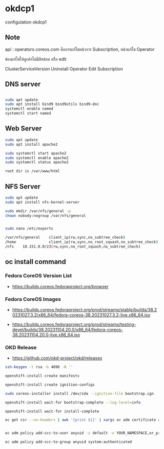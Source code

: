 # okdcp1
configulation okdcp1


## Note ##

api :   operators.coreos.com   คือการแก้ไขหน้าการ Subscription, หน้าแก้ไข Operator 

ต้องแก้ไขให้ลูกค้าไม่มีสิทธ์ลบ หรือ edit 

ClusterServiceVersion
Uninstall Operator
Edit Subscription

## DNS server ## 

```bash

sudo apt update
sudo apt install bind9 bind9utils bind9-doc 
systemctl enable named
systemctl start named
```

## Web Server ## 
```bash
sudo apt update
sudo apt install apache2 

sudo systemctl start apache2
sudo systemctl enable apache2
sudo systemctl status apache2

root dir is /var/www/html 
```
## NFS Server ## 
```bash
sudo apt update
sudo apt install nfs-kernel-server

sudo mkdir /var/nfs/general -p
chown nobody:nogroup /var/nfs/general


sudo nano /etc/exports

/var/nfs/general    client_ip(rw,sync,no_subtree_check)
/home               client_ip(rw,sync,no_root_squash,no_subtree_check)
/nfs    10.151.0.0/23(rw,sync,no_root_squash,no_subtree_check)

```

## oc install command ##

### Fedora CoreOS Version List ### 

* https://builds.coreos.fedoraproject.org/browser 

### Fedora CoreOS Images ### 

* https://builds.coreos.fedoraproject.org/prod/streams/stable/builds/38.20231027.3.2/x86_64/fedora-coreos-38.20231027.3.2-live.x86_64.iso

* https://builds.coreos.fedoraproject.org/prod/streams/testing-devel/builds/38.20231104.20.0/x86_64/fedora-coreos-38.20231104.20.0-live.x86_64.iso

### OKD Release ### 

* https://github.com/okd-project/okd/releases 
  

```bash
ssh-keygen -t rsa -b 4096 -N ''

openshift-install create manifests

openshift-install create ignition-configs

sudo coreos-installer install /dev/sda --ignition-file bootstrap.ign

openshift-install wait-for bootstrap-complete --log-level=info

openshift-install wait-for install-complete

oc get csr --no-headers | awk '{print $1}' | xargs oc adm certificate approve


oc adm policy add-scc-to-user anyuid -z default -n YOUR_NAMESPACE,or_project_name

oc adm policy add-scc-to-group anyuid system:authenticated
```
